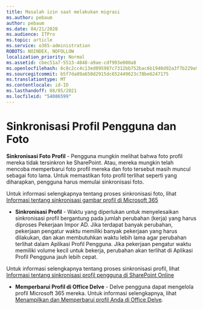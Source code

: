 ```yaml
---
title: Masalah izin saat melakukan migrasi
ms.author: pebaum
author: pebaum
ms.date: 04/21/2020
ms.audience: ITPro
ms.topic: article
ms.service: o365-administration
ROBOTS: NOINDEX, NOFOLLOW
localization_priority: Normal
ms.assetid: cbec51a7-5513-4848-a9ae-cdf993e000a8
ms.openlocfilehash: 6c8c2cc4c13ed095987c7312bb752bac6b1940d92a3f7b229a99787273cb4883
ms.sourcegitcommit: b5f7da89a650d2915dc652449623c78be6247175
ms.translationtype: MT
ms.contentlocale: id-ID
ms.lasthandoff: 08/05/2021
ms.locfileid: "54086599"
---
```

# <a name="user-profile-and-photo-synchronization"></a>Sinkronisasi Profil Pengguna dan Foto

 **Sinkronisasi Foto Profil** - Pengguna mungkin melihat bahwa foto profil mereka tidak tersinkron ke SharePoint. Atau, mereka mungkin telah mencoba memperbarui foto profil mereka dan foto tersebut masih muncul sebagai foto lama. Untuk memastikan foto profil terlihat seperti yang diharapkan, pengguna harus memulai sinkronisasi foto. 
  
Untuk informasi selengkapnya tentang proses sinkronisasi foto, lihat [Informasi tentang sinkronisasi gambar profil di Microsoft 365](https://go.microsoft.com/fwlink/?linkid=2022634)
  
- **Sinkronisasi Profil** - Waktu yang diperlukan untuk menyelesaikan sinkronisasi profil bergantung pada jumlah perubahan (kerja) yang harus diproses Pekerjaan Impor AD. Jika terdapat banyak perubahan, pekerjaan pengatur waktu memiliki banyak pekerjaan yang harus dilakukan, dan akan membutuhkan waktu lebih lama agar perubahan terlihat dalam Aplikasi Profil Pengguna. Jika pekerjaan pengatur waktu memiliki volume kecil untuk bekerja, perubahan akan terlihat di Aplikasi Profil Pengguna jauh lebih cepat. 
  
Untuk informasi selengkapnya tentang proses sinkronisasi profil, lihat [Informasi tentang sinkronisasi profil pengguna di SharePoint Online](https://go.microsoft.com/fwlink/?linkid=2022639)
    
- **Memperbarui Profil di Office Delve** - Delve pengguna dapat mengelola profil Microsoft 365 mereka. Untuk informasi selengkapnya, lihat [Menampilkan dan Memperbarui profil Anda di Office Delve](https://support.office.com/article/View-and-update-your-profile-in-Office-Delve-4e84343b-eedf-45a1-aeb9-8627ccca14ba).
    

